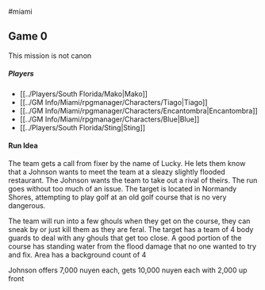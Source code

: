 #miami 
## Game 0
This mission is not canon
##### Players
- [[../Players/South Florida/Mako|Mako]]
- [[../GM Info/Miami/rpgmanager/Characters/Tiago|Tiago]]
- [[../GM Info/Miami/rpgmanager/Characters/Encantombra|Encantombra]]
- [[../GM Info/Miami/rpgmanager/Characters/Blue|Blue]]
- [[../Players/South Florida/Sting|Sting]]

#### Run Idea
The team gets a call from fixer by the name of Lucky. He lets them know that a Johnson wants to meet the team at a sleazy slightly flooded restaurant. The Johnson wants the team to take out a rival of theirs. The run goes without too much of an issue. The target is located in Normandy Shores, attempting to play golf at an old golf course that is no very dangerous. 

The team will run into a few ghouls when they get on the course, they can sneak by or just kill them as they are feral. The target has a team of 4 body guards to deal with any ghouls that get too close. A good portion of the course has standing water from the flood damage that no one wanted to try and fix. Area has a background count of 4

Johnson offers 7,000 nuyen each,
gets 10,000 nuyen each with 2,000 up front